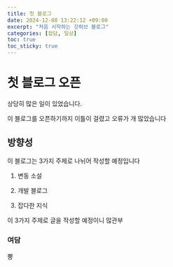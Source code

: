 ```yaml
---
title: 첫 블로그
date: 2024-12-08 13:22:12 +09:00
excerpt: "처음 시작하는 깃허브 블로그"
categories: [잡담, 일상]
toc: true
toc_sticky: true
---
```


# 첫 블로그 오픈

상당히 많은 일이 있었습니다.

이 블로그를 오픈하기까지 이틀이 걸렸고 오류가 개 많았습니다

## 방향성

이 블로그는 3가지 주제로 나뉘어 작성할 예정입니다

1. 변동 소설

2. 개발 블로그

3. 잡다한 지식

이 3가지 주제로 글을 작성할 예정이니 많관부

### 여담

뿡
